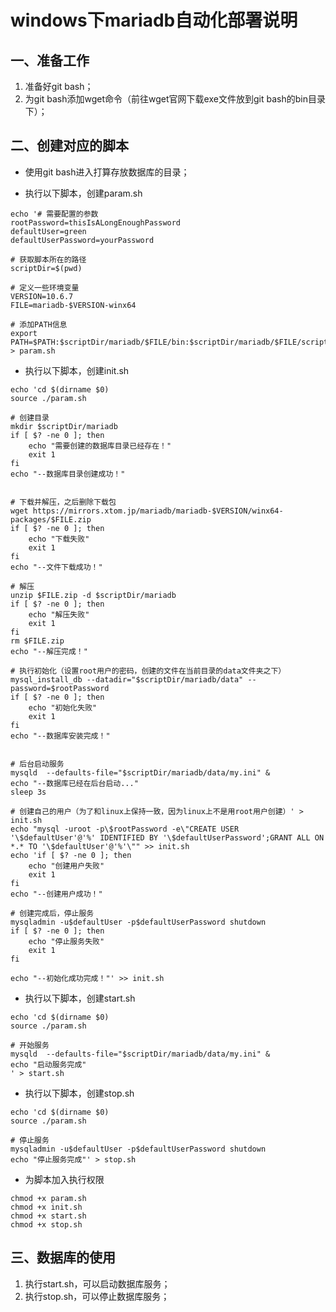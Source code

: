 # windows下mariadb自动化部署说明

## 一、准备工作

1. 准备好git bash；
2. 为git bash添加wget命令（前往wget官网下载exe文件放到git bash的bin目录下）；

## 二、创建对应的脚本

*  使用git bash进入打算存放数据库的目录；

*  执行以下脚本，创建param.sh

``` shell
echo '# 需要配置的参数
rootPassword=thisIsALongEnoughPassword
defaultUser=green
defaultUserPassword=yourPassword

# 获取脚本所在的路径
scriptDir=$(pwd)

# 定义一些环境变量
VERSION=10.6.7
FILE=mariadb-$VERSION-winx64

# 添加PATH信息
export PATH=$PATH:$scriptDir/mariadb/$FILE/bin:$scriptDir/mariadb/$FILE/scripts' > param.sh
```

* 执行以下脚本，创建init.sh

``` shell
echo 'cd $(dirname $0)
source ./param.sh

# 创建目录
mkdir $scriptDir/mariadb
if [ $? -ne 0 ]; then
    echo "需要创建的数据库目录已经存在！"
    exit 1
fi
echo "--数据库目录创建成功！"


# 下载并解压，之后删除下载包
wget https://mirrors.xtom.jp/mariadb/mariadb-$VERSION/winx64-packages/$FILE.zip
if [ $? -ne 0 ]; then
    echo "下载失败"
    exit 1
fi
echo "--文件下载成功！"

# 解压
unzip $FILE.zip -d $scriptDir/mariadb
if [ $? -ne 0 ]; then
    echo "解压失败"
    exit 1
fi
rm $FILE.zip
echo "--解压完成！"

# 执行初始化（设置root用户的密码，创建的文件在当前目录的data文件夹之下）
mysql_install_db --datadir="$scriptDir/mariadb/data" --password=$rootPassword
if [ $? -ne 0 ]; then
    echo "初始化失败"
    exit 1
fi
echo "--数据库安装完成！"


# 后台启动服务
mysqld  --defaults-file="$scriptDir/mariadb/data/my.ini" &
echo "--数据库已经在后台启动..."
sleep 3s

# 创建自己的用户（为了和linux上保持一致，因为linux上不是用root用户创建）' > init.sh
echo "mysql -uroot -p\$rootPassword -e\"CREATE USER '\$defaultUser'@'%' IDENTIFIED BY '\$defaultUserPassword';GRANT ALL ON *.* TO '\$defaultUser'@'%'\"" >> init.sh
echo 'if [ $? -ne 0 ]; then
    echo "创建用户失败"
    exit 1
fi
echo "--创建用户成功！"

# 创建完成后，停止服务
mysqladmin -u$defaultUser -p$defaultUserPassword shutdown
if [ $? -ne 0 ]; then
    echo "停止服务失败"
    exit 1
fi

echo "--初始化成功完成！"' >> init.sh

```

* 执行以下脚本，创建start.sh


``` shell
echo 'cd $(dirname $0)
source ./param.sh

# 开始服务
mysqld  --defaults-file="$scriptDir/mariadb/data/my.ini" &
echo "启动服务完成"
' > start.sh
```

* 执行以下脚本，创建stop.sh

``` shell
echo 'cd $(dirname $0)
source ./param.sh

# 停止服务
mysqladmin -u$defaultUser -p$defaultUserPassword shutdown
echo "停止服务完成"' > stop.sh
```

* 为脚本加入执行权限

``` shell
chmod +x param.sh
chmod +x init.sh
chmod +x start.sh
chmod +x stop.sh
```

## 三、数据库的使用

1. 执行start.sh，可以启动数据库服务；
2. 执行stop.sh，可以停止数据库服务；